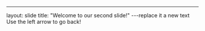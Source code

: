 ---
layout: slide
title: "Welcome to our second slide!"
---replace it a new text
Use the left arrow to go back!

